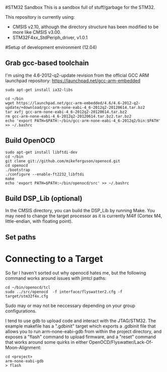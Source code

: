 #STM32 Sandbox
This is a sandbox full of stuff/garbage for the STM32.

This repository is currently using:
 * CMSIS v2.10, although the directory structure has been modified to be more like CMSIS v3.00. 
 * STM32F4xx_StdPeriph_driver, v1.0.1

#Setup of development environment (12.04)

## Grab gcc-based toolchain
I'm using the 4.6-2012-q2-update revision from the official GCC ARM launchpad repository:  https://launchpad.net/gcc-arm-embedded

```
sudo apt-get install ia32-libs

cd ~/bin
wget https://launchpad.net/gcc-arm-embedded/4.6/4.6-2012-q2-update/+download/gcc-arm-none-eabi-4_6-2012q2-20120614.tar.bz2
tar xvfj gcc-arm-none-eabi-4_6-2012q2-20120614.tar.bz2
rm gcc-arm-none-eabi-4_6-2012q2-20120614.tar.bz2.tar.bz2
echo 'export PATH=$PATH:~/bin/gcc-arm-none-eabi-4_6-2012q2/bin:$PATH' >> ~/.bashrc
```

## Build OpenOCD
```
sudo apt-get install libftdi-dev
cd ~/bin
git clone git://github.com/mikeferguson/openocd.git
cd openocd
./bootstrap
./configure --enable-ft2232_libftdi
make
echo 'export PATH=$PATH:~/bin/openocd/src' >> ~/.bashrc
```

## Build DSP_Lib (optional)
In the CMSIS directory, you can build the DSP_Lib by running Make. You may need to change the target processor as it is currently M4lf (Cortex M4, little-endian, with floating point).

## Set paths

# Connecting to a Target
So far I haven't sorted out why openocd hates me, but the following command
works around issues with jimtcl paths:

```
cd ~/bin/openocd/tcl
sudo ../src/openocd  -f interface/flyswatter2.cfg -f target/stm32f4x.cfg
```

Sudo may or may not be neccessary depending on your group configurations.

I tend to use gdb to upload code and interact with the JTAG/STM32. The example makefile has a ".gdbinit" target which exports a .gdbinit file that allows you to run arm-none-eabi-gdb from within the project directory, and exposes a "flash" command to upload firmware, and a "reset" command that works around some quirks in either OpenOCD/Flyswatter/Lack-Of-Moon-Alignment:

```
cd <project>
arm-none-eabi-gdb
> flash
```


